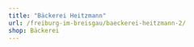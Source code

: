 ```yaml
---
title: "Bäckerei Heitzmann"
url: /freiburg-im-breisgau/baeckerei-heitzmann-2/
shop: Bäckerei
---
```

